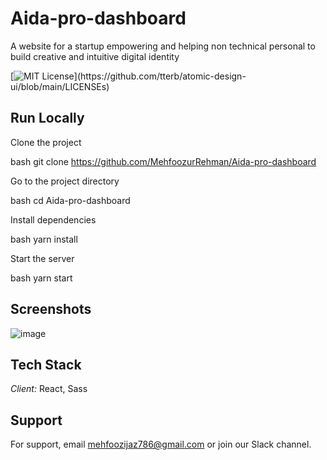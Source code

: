# Aida-pro-dashboard

A website for a startup empowering and helping non technical personal to build creative and intuitive digital identity

[![MIT License](https://img.shields.io/apm/l/atomic-design-ui.svg?)](https://github.com/tterb/atomic-design-ui/blob/main/LICENSEs)


## Run Locally

Clone the project

bash
  git clone https://github.com/MehfoozurRehman/Aida-pro-dashboard


Go to the project directory

bash
  cd Aida-pro-dashboard


Install dependencies

bash
  yarn install


Start the server

bash
  yarn start






## Screenshots

![image](https://user-images.githubusercontent.com/100939524/187099637-1885a4d3-c907-4eb6-b942-a077dc5778d7.png)


## Tech Stack

*Client:* React, Sass


## Support

For support, email mehfoozijaz786@gmail.com or join our Slack channel.
